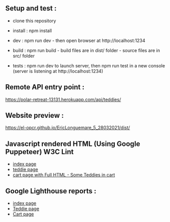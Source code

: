 ## Setup and test :

- clone this repository

- install : npm install

- dev : npm run dev - then open browser at http://localhost:1234

- build : npm run build - build files are in dist/ folder - source files are in src/ folder

- tests : npm run dev to launch server, then npm run test in a new console (server is listening at http://localhost:1234)


## Remote API entry point :
https://polar-retreat-13131.herokuapp.com/api/teddies/

## Website preview :
https://el-opcr.github.io/EricLonguemare_5_28032021/dist/

## Javascript rendered HTML (Using Google Puppeteer) W3C Lint

* [index page](https://validator.w3.org/nu/?showsource=yes&showoutline=yes&showimagereport=yes&doc=https%3A%2F%2Fel-opcr.github.io%2FEricLonguemare_5_28032021%2Ftests%2Findex.html)
* [teddie page](https://validator.w3.org/nu/?showsource=yes&showoutline=yes&showimagereport=yes&doc=https%3A%2F%2Fel-opcr.github.io%2FEricLonguemare_5_28032021%2Ftests%2Fteddie.html)
* [cart page with Full HTML - Some Teddies in cart](https://validator.w3.org/nu/?showsource=yes&showoutline=yes&showimagereport=yes&doc=https%3A%2F%2Fel-opcr.github.io%2FEricLonguemare_5_28032021%2Ftests%2Fcart.html)
 
 ## Google Lighthouse reports :
 
* [index page](https://googlechrome.github.io/lighthouse/viewer/?gist=11444c4ef812893fe9d83eef34e1745a)
* [Teddie page](https://lighthouse-dot-webdotdevsite.appspot.com//lh/html?url=https%3A%2F%2Fel-opcr.github.io%2FEricLonguemare_5_28032021%2Fdist%2Fteddy.html%3Fid%3D5beaa8bf1c9d440000a57d94)
* [Cart page](https://lighthouse-dot-webdotdevsite.appspot.com//lh/html?url=https%3A%2F%2Fel-opcr.github.io%2FEricLonguemare_5_28032021%2Fdist%2Fpanier.html%3Fpanier)


